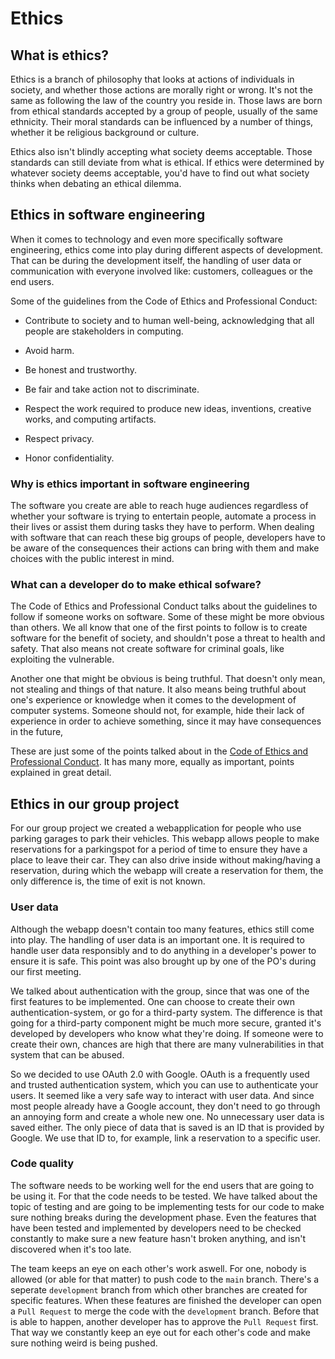 # Ethics

## What is ethics?

Ethics is a branch of philosophy that looks at actions of individuals in society, and whether those actions are morally right or wrong. It's not the same as following the law of the country you reside in. Those laws are born from ethical standards accepted by a group of people, usually of the same ethnicity. Their moral standards can be influenced by a number of things, whether it be religious background or culture.

Ethics also isn't blindly accepting what society deems acceptable. Those standards can still deviate from what is ethical. If ethics were determined by whatever society deems acceptable, you'd have to find out what society thinks when debating an ethical dilemma.

## Ethics in software engineering

When it comes to technology and even more specifically software engineering, ethics come into play during different aspects of development. That can be during the development itself, the handling of user data or communication with everyone involved like: customers, colleagues or the end users.

Some of the guidelines from the Code of Ethics and Professional Conduct:

-   Contribute to society and to human well-being, acknowledging that all people are stakeholders in computing.

-   Avoid harm.

-   Be honest and trustworthy.

-   Be fair and take action not to discriminate.

-   Respect the work required to produce new ideas, inventions, creative works, and computing artifacts.

-   Respect privacy.

-   Honor confidentiality.

### Why is ethics important in software engineering

The software you create are able to reach huge audiences regardless of whether your software is trying to entertain people, automate a process in their lives or assist them during tasks they have to perform. When dealing with software that can reach these big groups of people, developers have to be aware of the consequences their actions can bring with them and make choices with the public interest in mind.

### What can a developer do to make ethical sofware?

The Code of Ethics and Professional Conduct talks about the guidelines to follow if someone works on software. Some of these might be more obvious than others. We all know that one of the first points to follow is to create software for the benefit of society, and shouldn't pose a threat to health and safety. That also means not create software for criminal goals, like exploiting the vulnerable.

Another one that might be obvious is being truthful. That doesn't only mean, not stealing and things of that nature. It also means being truthful about one's experience or knowledge when it comes to the development of computer systems. Someone should not, for example, hide their lack of experience in order to achieve something, since it may have consequences in the future,

These are just some of the points talked about in the [Code of Ethics and Professional Conduct](https://www.acm.org/code-of-ethics). It has many more, equally as important, points explained in great detail.

## Ethics in our group project

For our group project we created a webapplication for people who use parking garages to park their vehicles. This webapp allows people to make reservations for a parkingspot for a period of time to ensure they have a place to leave their car. They can also drive inside without making/having a reservation, during which the webapp will create a reservation for them, the only difference is, the time of exit is not known.

### User data

Although the webapp doesn't contain too many features, ethics still come into play. The handling of user data is an important one. It is required to handle user data responsibly and to do anything in a developer's power to ensure it is safe. This point was also brought up by one of the PO's during our first meeting.

We talked about authentication with the group, since that was one of the first features to be implemented. One can choose to create their own authentication-system, or go for a third-party system. The difference is that going for a third-party component might be much more secure, granted it's developed by developers who know what they're doing. If someone were to create their own, chances are high that there are many vulnerabilities in that system that can be abused.

So we decided to use OAuth 2.0 with Google. OAuth is a frequently used and trusted authentication system, which you can use to authenticate your users. It seemed like a very safe way to interact with user data. And since most people already have a Google account, they don't need to go through an annoying form and create a whole new one. No unnecessary user data is saved either. The only piece of data that is saved is an ID that is provided by Google. We use that ID to, for example, link a reservation to a specific user.

### Code quality

The software needs to be working well for the end users that are going to be using it. For that the code needs to be tested. We have talked about the topic of testing and are going to be implementing tests for our code to make sure nothing breaks during the development phase. Even the features that have been tested and implemented by developers need to be checked constantly to make sure a new feature hasn't broken anything, and isn't discovered when it's too late.

The team keeps an eye on each other's work aswell. For one, nobody is allowed (or able for that matter) to push code to the `main` branch. There's a seperate `development` branch from which other branches are created for specific features. When these features are finished the developer can open a `Pull Request` to merge the code with the `development` branch. Before that is able to happen, another developer has to approve the `Pull Request` first. That way we constantly keep an eye out for each other's code and make sure nothing weird is being pushed.